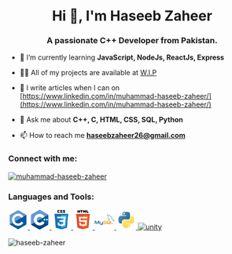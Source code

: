 <h1 align="center">Hi 👋, I'm Haseeb Zaheer</h1>
<h3 align="center">A passionate C++ Developer from Pakistan.</h3>

- 🌱 I’m currently learning **JavaScript, NodeJs, ReactJs, Express**

- 👨‍💻 All of my projects are available at [W.I.P](W.I.P)

- 📝 I write articles when I can on [https://www.linkedin.com/in/muhammad-haseeb-zaheer/](https://www.linkedin.com/in/muhammad-haseeb-zaheer/)

- 💬 Ask me about **C++, C, HTML, CSS, SQL, Python**

- 📫 How to reach me **haseebzaheer26@gmail.com**

<h3 align="left">Connect with me:</h3>
<p align="left">
<a href="https://linkedin.com/in/muhammad-haseeb-zaheer" target="blank"><img align="center" src="https://raw.githubusercontent.com/rahuldkjain/github-profile-readme-generator/master/src/images/icons/Social/linked-in-alt.svg" alt="muhammad-haseeb-zaheer" height="30" width="40" /></a>
</p>

<h3 align="left">Languages and Tools:</h3>
<p align="left"> <a href="https://www.cprogramming.com/" target="_blank" rel="noreferrer"> <img src="https://raw.githubusercontent.com/devicons/devicon/master/icons/c/c-original.svg" alt="c" width="40" height="40"/> </a> <a href="https://www.w3schools.com/cpp/" target="_blank" rel="noreferrer"> <img src="https://raw.githubusercontent.com/devicons/devicon/master/icons/cplusplus/cplusplus-original.svg" alt="cplusplus" width="40" height="40"/> </a> <a href="https://www.w3schools.com/css/" target="_blank" rel="noreferrer"> <img src="https://raw.githubusercontent.com/devicons/devicon/master/icons/css3/css3-original-wordmark.svg" alt="css3" width="40" height="40"/> </a> <a href="https://www.w3.org/html/" target="_blank" rel="noreferrer"> <img src="https://raw.githubusercontent.com/devicons/devicon/master/icons/html5/html5-original-wordmark.svg" alt="html5" width="40" height="40"/> </a> <a href="https://www.mysql.com/" target="_blank" rel="noreferrer"> <img src="https://raw.githubusercontent.com/devicons/devicon/master/icons/mysql/mysql-original-wordmark.svg" alt="mysql" width="40" height="40"/> </a> <a href="https://www.python.org" target="_blank" rel="noreferrer"> <img src="https://raw.githubusercontent.com/devicons/devicon/master/icons/python/python-original.svg" alt="python" width="40" height="40"/> </a> <a href="https://unity.com/" target="_blank" rel="noreferrer"> <img src="https://www.vectorlogo.zone/logos/unity3d/unity3d-icon.svg" alt="unity" width="40" height="40"/> </a> </p>

<p><img align="center" src="https://github-readme-stats.vercel.app/api/top-langs?username=haseeb-zaheer&show_icons=true&locale=en&layout=compact" alt="haseeb-zaheer" /></p>


